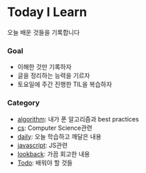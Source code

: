 # Today I Learn

오늘 배운 것들을 기록합니다

### Goal

- 이해한 것만 기록하자
- 글을 정리하는 능력을 기르자
- 토요일에 주간 진행한 TIL을 복습하자

### Category

- [algorithm](algorithm): 내가 푼 알고리즘과 best practices
- [cs](cs): Computer Science관련
- [daily](daily): 오늘 학습하고 깨달은 내용
- [javascript](javascript): JS관련
- [lookback](lookback): 가끔 회고한 내용
- [Todo](Todo.md): 배워야 할 것들